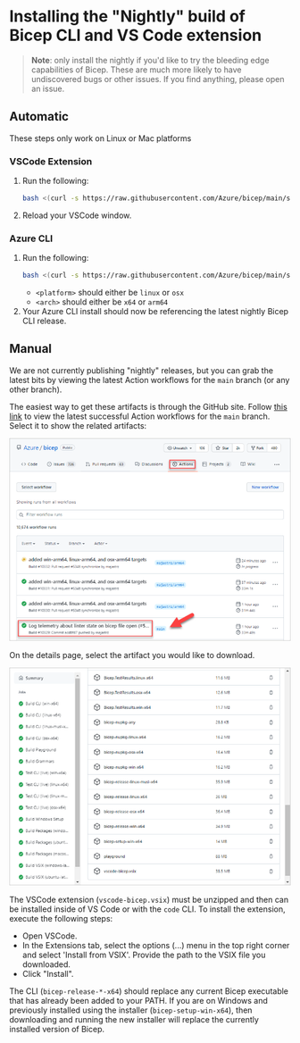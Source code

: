 # Installing the "Nightly" build of Bicep CLI and VS Code extension

>**Note**: only install the nightly if you'd like to try the bleeding edge capabilities of Bicep. These are much more likely to have undiscovered bugs or other issues. If you find anything, please open an issue.

## Automatic
These steps only work on Linux or Mac platforms

### VSCode Extension
1. Run the following:
   ```sh
   bash <(curl -s https://raw.githubusercontent.com/Azure/bicep/main/scripts/install_vsix_nightly.sh)
   ```
1. Reload your VSCode window.

### Azure CLI
1. Run the following:
   ```sh
   bash <(curl -s https://raw.githubusercontent.com/Azure/bicep/main/scripts/install_cli_nightly.sh) <platform> <arch>
   ```
   - `<platform>` should either be `linux` or `osx`
   - `<arch>` should either be `x64` or `arm64`
1. Your Azure CLI install should now be referencing the latest nightly Bicep CLI release.

## Manual
We are not currently publishing "nightly" releases, but you can grab the latest bits by viewing the latest Action workflows for the `main` branch (or any other branch).

The easiest way to get these artifacts is through the GitHub site. Follow [this link](https://github.com/Azure/bicep/actions/workflows/build.yml?query=branch%3Amain+is%3Asuccess) to view the latest successful Action workflows for the `main` branch. Select it to show the related artifacts:

![](./images/bicep-select-action.PNG)

On the details page, select the artifact you would like to download.

![](./images/bicep-select-artifact.png)

The VSCode extension (`vscode-bicep.vsix`) must be unzipped and then can be installed inside of VS Code or with the `code` CLI. To install the extension, execute the following steps:
- Open VSCode.
- In the Extensions tab, select the options (...) menu in the top right corner and select 'Install from VSIX'. Provide the path to the VSIX file you downloaded.
- Click "Install".

The CLI (`bicep-release-*-x64`) should replace any current Bicep executable that has already been added to your PATH. If you are on Windows and previously installed using the installer (`bicep-setup-win-x64`), then downloading and running the new installer will replace the currently installed version of Bicep.
